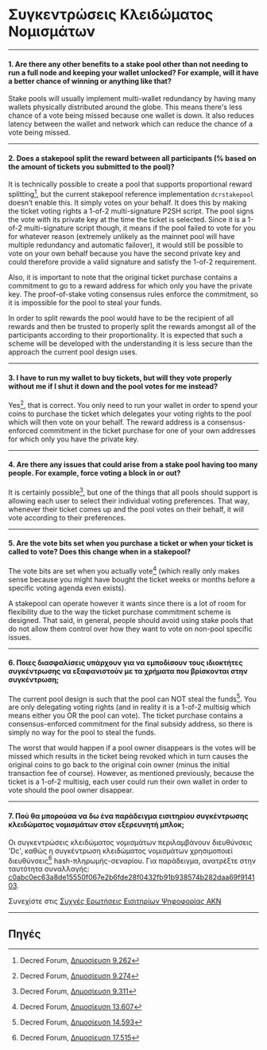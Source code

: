 # <i class="fa fa-life-ring"></i> Συγκεντρώσεις Κλειδώματος Νομισμάτων

---

#### 1. Are there any other benefits to a stake pool other than not needing to run a full node and keeping your wallet unlocked? For example, will it have a better chance of winning or anything like that? 

Stake pools will usually implement multi-wallet redundancy by having many wallets physically distributed around the globe. This means there's less chance of a vote
being missed because one wallet is down. It also reduces latency between the wallet and network which can reduce the chance of a vote being missed.

---

#### 2. Does a stakepool split the reward between all participants (% based on the amount of tickets you submitted to the pool)? 

It is technically possible to create a pool that supports proportional reward splitting[^9262], but the current stakepool reference implementation `dcrstakepool` doesn’t enable this. It simply votes on your behalf. It does this by making the ticket voting rights a 1-of-2 multi-signature P2SH script. The pool signs the vote with its private key at the time the ticket is selected. Since it is a 1-of-2 multi-signature script though, it means if the pool failed to vote for you for whatever reason (extremely unlikely as the mainnet pool will have multiple redundancy and automatic failover), it would still be possible to vote on your own behalf because you have the second private key and could therefore provide a valid signature and satisfy the 1-of-2 requirement.

Also, it is important to note that the original ticket purchase contains a commitment to go to a reward address for which only you have the private key. The proof-of-stake voting consensus rules enforce the commitment, so it is impossible for the pool to steal your funds.

In order to split rewards the pool would have to be the recipient of all rewards and then be trusted to properly split the rewards amongst all of the participants according to their proportionality. It is expected that such a scheme will be developed with the understanding it is less secure than the approach the current pool design uses.

---

#### 3. I have to run my wallet to buy tickets, but will they vote properly without me if I shut it down and the pool votes for me instead? 

Yes[^9274], that is correct. You only need to run your wallet in order to spend your coins to purchase the ticket which delegates your voting rights to the pool which will then vote on your behalf. The reward address is a consensus-enforced commitment in the ticket purchase for one of your own addresses for which only you have the private key.

---

#### 4. Are there any issues that could arise from a stake pool having too many people. For example, force voting a block in or out? 

It is certainly possible[^9311], but one of the things that all pools should support is allowing each user to select their individual voting preferences. That way, whenever their ticket comes up and the pool votes on their behalf, it will vote according to their preferences.

---

#### 5. Are the vote bits set when you purchase a ticket or when your ticket is called to vote? Does this change when in a stakepool? 

The vote bits are set when you actually vote[^13607] (which really only makes sense because you might have bought the ticket weeks or months before a specific voting agenda even exists).

A stakepool can operate however it wants since there is a lot of room for flexibility due to the way the ticket purchase commitment scheme is designed. That said, in general, people should avoid using stake pools that do not allow them control over how they want to vote on non-pool specific issues.

---

#### 6. Ποιες διασφαλίσεις υπάρχουν για να εμποδίσουν τους ιδιοκτήτες συγκέντρωσης να εξαφανιστούν με τα χρήματα που βρίσκονται στην συγκέντρωση;

The current pool design is such that the pool can NOT steal the funds[^14593]. You are only delegating voting rights (and in reality it is a 1-of-2 multisig which means either you OR the pool can vote). The ticket purchase contains a consensus-enforced commitment for the final subsidy address, so there is simply no way for the pool to steal the funds.

The worst that would happen if a pool owner disappears is the votes will be missed which results in the ticket being revoked which in turn causes the original coins to go back to the original coin owner (minus the initial transaction fee of course). However, as mentioned previously, because the ticket is a 1-of-2 multisig, each user could run their own wallet in order to vote should the pool owner disappear.

---

#### 7. Πού θα μπορούσα να δω ένα παράδειγμα εισιτηρίου συγκέντρωσης κλειδώματος νομισμάτων στον εξερευνητή μπλοκ;

Οι συγκεντρώσεις κλειδώματος νομισμάτων περιλαμβάνουν διευθύνσεις 'Dc', καθώς η συγκέντρωση κλειδώματος νομισμάτων χρησιμοποιεί διευθύνσεις[^17515] hash-πληρωμής-σεναρίου. Για παράδειγμα, ανατρέξτε στην ταυτότητα συναλλαγής: [c0abc0ec63a8de15550f067e2b6fde28f0432fb91b938574b282daa69f914103](https://mainnet.decred.org/tx/c0abc0ec63a8de15550f067e2b6fde28f0432fb91b938574b282daa69f914103).

Συνεχίστε στις [Συχνές Ερωτήσεις Εισιτηρίων Ψηφοφορίας ΑΚΝ](/faq/proof-of-stake/voting-tickets.md)

---

## <i class="fa fa-book"></i> Πηγές

[^9262]: Decred Forum, [Δημοσίευση 9.262](https://forum.decred.org/threads/626/#post-9262)
[^9274]: Decred Forum, [Δημοσίευση 9.274](https://forum.decred.org/threads/626/#post-9274)
[^9311]: Decred Forum, [Δημοσίευση 9.311](https://forum.decred.org/threads/582/page-2#post-9311)
[^13607]: Decred Forum, [Δημοσίευση 13.607](https://forum.decred.org/threads/1236/#post-13607)
[^14593]: Decred Forum, [Δημοσίευση 14.593](https://forum.decred.org/threads/1321/#post-14593)
[^17515]: Decred Forum, [Δημοσίευση 17.515](https://forum.decred.org/threads/1289/#post-17515)
